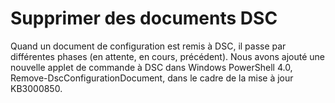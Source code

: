 # Supprimer des documents DSC

Quand un document de configuration est remis à DSC, il passe par différentes phases (en attente, en cours, précédent). Nous avons ajouté une nouvelle applet de commande à DSC dans Windows PowerShell 4.0, Remove-DscConfigurationDocument, dans le cadre de la mise à jour KB3000850. 



<!--HONumber=Aug16_HO3-->


